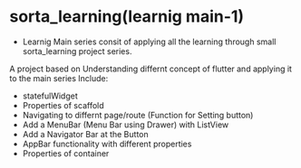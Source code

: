 # sorta_learning(learnig main-1)
- Learnig Main series consit of applying all the learning through small sorta_learning project series.

A project based on Understanding differnt concept of flutter and applying it to the main series 
Include: 
- statefulWidget
- Properties of scaffold 
- Navigating to differnt page/route (Function for Setting button)
- Add a MenuBar (Menu Bar using Drawer) with ListView
- Add a Navigator Bar at the Button
- AppBar functionality with different properties 
- Properties of container
